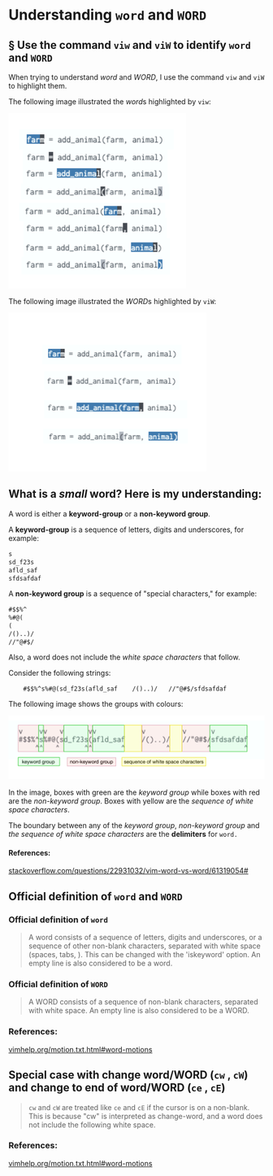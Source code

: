 # Understanding `word` and `WORD`



## § Use the command `viw` and `viW` to identify `word` and `WORD`

When trying to understand *word* and *WORD*, I use the command `viw` and `viW` to highlight them.

The following image illustrated the *word*s highlighted by `viw`: 

<img src="./assets/small-word.png" width=350px />

The following image illustrated the *WORD*s highlighted by `viW`: 

<img src="./assets/big-word.png" width=390px />


## What is a *small* **word**? Here is my understanding:

A word is either a **keyword-group** or a **non-keyword group**. 

A **keyword-group** is a sequence of letters, digits and underscores, for example:

```
s
sd_f23s
afld_saf
sfdsafdaf
```

A **non-keyword group** is a sequence of "special characters," for example:

```
#$$%^
%#@(
(
/()..)/
//"@#$/
```

Also, a word does not include the *white space characters* that follow. 

Consider the following strings:

```
    #$$%^s%#@(sd_f23s(afld_saf    /()..)/   //"@#$/sfdsafdaf
```

The following image shows the groups with colours:

![my-understanding-of-word](./assets/my-understanding-of-word.png)

In the image, boxes with green are the *keyword group* while boxes with red are the *non-keyword group*. Boxes with yellow are the *sequence of white space characters*.

The boundary between any of the *keyword group*, *non-keyword group* and *the sequence of white space characters* are the **delimiters** for `word.`


#### References:

[stackoverflow.com/questions/22931032/vim-word-vs-word/61319054#](https://stackoverflow.com/a/61319054/3136861)



## Official definition of `word` and `WORD`

### Official definition of `word`


> A word consists of a sequence of letters, digits and underscores, or a
sequence of other non-blank characters, separated with white space (spaces,
tabs, <EOL>).  This can be changed with the 'iskeyword' option.  An empty line
is also considered to be a word.


### Official definition of `WORD`


> A WORD consists of a sequence of non-blank characters, separated with white
space.  An empty line is also considered to be a WORD.



### References:
[vimhelp.org/motion.txt.html#word-motions](https://vimhelp.org/motion.txt.html#word-motions)

## Special case with change word/WORD (`cw` , `cW`) and change to end of word/WORD  (`ce` , `cE`)

> `cw` and `cW` are treated like `ce` and `cE` if the cursor is
on a non-blank.  This is because "cw" is interpreted as change-word, and a
word does not include the following white space.

### References:

[vimhelp.org/motion.txt.html#word-motions](https://vimhelp.org/motion.txt.html#word-motions)
